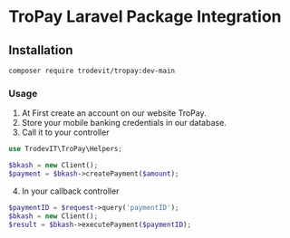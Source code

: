 # TroPay Laravel Package Integration

## Installation

`composer require trodevit/tropay:dev-main`

### Usage
1. At First create an account on our website TroPay.
2. Store your mobile banking credentials in our database.
3. Call it to your controller

```php
use TrodevIT\TroPay\Helpers;

$bkash = new Client();
$payment = $bkash->createPayment($amount);
```

4. In your callback controller

```php
$paymentID = $request->query('paymentID');
$bkash = new Client();
$result = $bkash->executePayment($paymentID);
```
